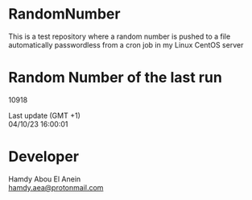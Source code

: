 # RandomNumber    
This is a test repository where a random number is pushed to a file automatically passwordless from a cron job in my Linux CentOS server    
# Random Number of the last run   
10918
      
Last update (GMT +1)    
04/10/23 16:00:01
# Developer    
Hamdy Abou El Anein   
hamdy.aea@protonmail.com

